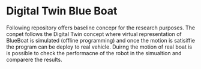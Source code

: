 # Digital Twin Blue Boat

Following repository offers baseline concepr for the research purposes. The conpet follows the Digital Twin concept where virtual representation of BlueBoat is simulated (offline programming) and once the motion is satisiffie the program can be deploy to real vehicle.
Duirng the motion of real boat is is possible to check the performacne of the robot in the simualtion and comparere the results.

